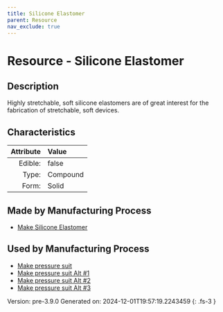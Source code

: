 ```yaml
---
title: Silicone Elastomer
parent: Resource
nav_exclude: true
---
```

# Resource - Silicone Elastomer

## Description
 Highly stretchable, soft silicone elastomers &#10;&#9;&#9; are of great interest for the fabrication of stretchable, soft devices. 

## Characteristics

| Attribute      | Value |
|--------:|:------|
|Edible:|false|
|Type:|Compound|
|Form:|Solid|
 
## Made by Manufacturing Process

- [Make Silicone Elastomer](../process/make-silicone-elastomer.html)

## Used by Manufacturing Process

- [Make pressure suit](../process/make-pressure-suit.html)
- [Make pressure suit Alt #1](../process/make-pressure-suit-alt--1.html)
- [Make pressure suit Alt #2](../process/make-pressure-suit-alt--2.html)
- [Make pressure suit Alt #3](../process/make-pressure-suit-alt--3.html)


    

Version: pre-3.9.0 Generated on: 2024-12-01T19:57:19.2243459
{: .fs-3 }
